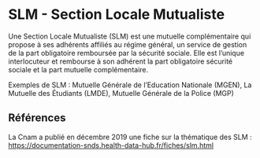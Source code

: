 # SLM - Section Locale Mutualiste
<!-- SPDX-License-Identifier: MPL-2.0 -->
Une Section Locale Mutualiste (SLM) est une mutuelle complémentaire qui propose à ses adhérents affiliés au régime général, un service de gestion de la part obligatoire remboursée par la sécurité sociale.
Elle est l’unique interlocuteur et rembourse à son adhérent la part obligatoire sécurité sociale et la part mutuelle complémentaire. 

Exemples de SLM : Mutuelle Générale de l’Education Nationale (MGEN), La Mutuelle des Étudiants (LMDE), Mutuelle Générale de la Police (MGP)

## Références
La Cnam a publié en décembre 2019 une fiche sur la thématique des SLM :
https://documentation-snds.health-data-hub.fr/fiches/slm.html